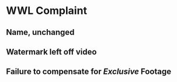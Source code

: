 # WWL Complaint

## Name, unchanged

## Watermark left off video

## Failure to compensate for ***Exclusive*** Footage
